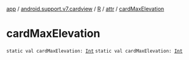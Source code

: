 [app](../../../index.md) / [android.support.v7.cardview](../../index.md) / [R](../index.md) / [attr](index.md) / [cardMaxElevation](./card-max-elevation.md)

# cardMaxElevation

`static val cardMaxElevation: `[`Int`](https://kotlinlang.org/api/latest/jvm/stdlib/kotlin/-int/index.html)
`static val cardMaxElevation: `[`Int`](https://kotlinlang.org/api/latest/jvm/stdlib/kotlin/-int/index.html)